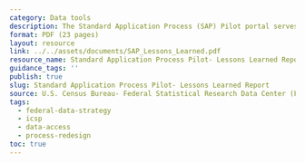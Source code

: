 ```yaml
---
category: Data tools
description: The Standard Application Process (SAP) Pilot portal serves as a single access point for data users to request access to restricted use data held by Federal statistical agencies covered under the Confidential Information Protection and Statistical Efficiency Act (CIPSEA). This fulfills a responsibility under Action Step 16 of the Federal Data Strategy 2020 Action Plan.
format: PDF (23 pages)
layout: resource
link: ../../assets/documents/SAP_Lessons_Learned.pdf
resource_name: Standard Application Process Pilot- Lessons Learned Report
guidance_tags: ''
publish: true
slug: Standard Application Process Pilot- Lessons Learned Report
source: U.S. Census Bureau- Federal Statistical Research Data Center (FSRDC)
tags:
  - federal-data-strategy
  - icsp
  - data-access
  - process-redesign
toc: true
---
```

